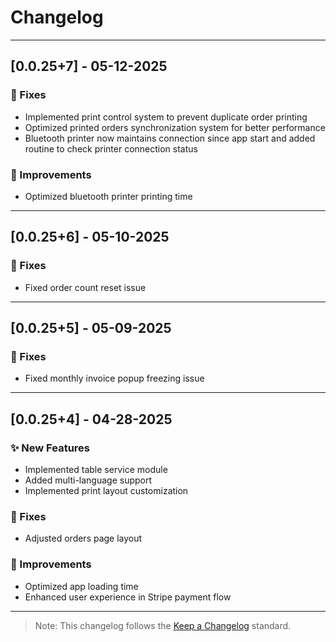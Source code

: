 # Changelog

---
## [0.0.25+7] - 05-12-2025
### 🐛 Fixes
- Implemented print control system to prevent duplicate order printing
- Optimized printed orders synchronization system for better performance
- Bluetooth printer now maintains connection since app start and added routine to check printer connection status

### 🔧 Improvements
- Optimized bluetooth printer printing time

---
## [0.0.25+6] - 05-10-2025
### 🐛 Fixes
- Fixed order count reset issue

---
## [0.0.25+5] - 05-09-2025

### 🐛 Fixes
- Fixed monthly invoice popup freezing issue

---
## [0.0.25+4] - 04-28-2025

### ✨ New Features
- Implemented table service module
- Added multi-language support
- Implemented print layout customization

### 🐛 Fixes
- Adjusted orders page layout

### 🔧 Improvements
- Optimized app loading time
- Enhanced user experience in Stripe payment flow

---
> Note: This changelog follows the [Keep a Changelog](https://keepachangelog.com/en/1.0.0/) standard. 